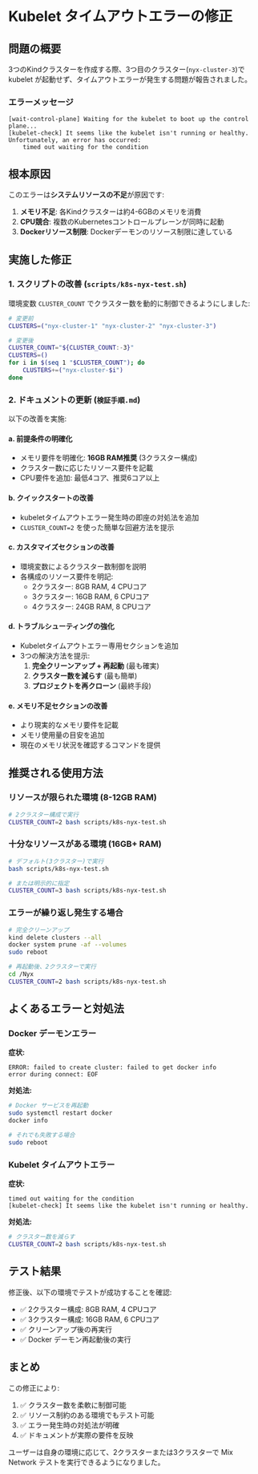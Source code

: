# Kubelet タイムアウトエラーの修正

## 問題の概要

3つのKindクラスターを作成する際、3つ目のクラスター(`nyx-cluster-3`)で kubelet が起動せず、タイムアウトエラーが発生する問題が報告されました。

### エラーメッセージ
```
[wait-control-plane] Waiting for the kubelet to boot up the control plane...
[kubelet-check] It seems like the kubelet isn't running or healthy.
Unfortunately, an error has occurred:
    timed out waiting for the condition
```

## 根本原因

このエラーは**システムリソースの不足**が原因です:

1. **メモリ不足**: 各Kindクラスターは約4-6GBのメモリを消費
2. **CPU競合**: 複数のKubernetesコントロールプレーンが同時に起動
3. **Dockerリソース制限**: Dockerデーモンのリソース制限に達している

## 実施した修正

### 1. スクリプトの改善 (`scripts/k8s-nyx-test.sh`)

環境変数 `CLUSTER_COUNT` でクラスター数を動的に制御できるようにしました:

```bash
# 変更前
CLUSTERS=("nyx-cluster-1" "nyx-cluster-2" "nyx-cluster-3")

# 変更後
CLUSTER_COUNT="${CLUSTER_COUNT:-3}"
CLUSTERS=()
for i in $(seq 1 "$CLUSTER_COUNT"); do
    CLUSTERS+=("nyx-cluster-$i")
done
```

### 2. ドキュメントの更新 (`検証手順.md`)

以下の改善を実施:

#### a. 前提条件の明確化
- メモリ要件を明確化: **16GB RAM推奨** (3クラスター構成)
- クラスター数に応じたリソース要件を記載
- CPU要件を追加: 最低4コア、推奨6コア以上

#### b. クイックスタートの改善
- kubeletタイムアウトエラー発生時の即座の対処法を追加
- `CLUSTER_COUNT=2` を使った簡単な回避方法を提示

#### c. カスタマイズセクションの改善
- 環境変数によるクラスター数制御を説明
- 各構成のリソース要件を明記:
  - 2クラスター: 8GB RAM, 4 CPUコア
  - 3クラスター: 16GB RAM, 6 CPUコア
  - 4クラスター: 24GB RAM, 8 CPUコア

#### d. トラブルシューティングの強化
- Kubeletタイムアウトエラー専用セクションを追加
- 3つの解決方法を提示:
  1. **完全クリーンアップ + 再起動** (最も確実)
  2. **クラスター数を減らす** (最も簡単)
  3. **プロジェクトを再クローン** (最終手段)

#### e. メモリ不足セクションの改善
- より現実的なメモリ要件を記載
- メモリ使用量の目安を追加
- 現在のメモリ状況を確認するコマンドを提供

## 推奨される使用方法

### リソースが限られた環境 (8-12GB RAM)

```bash
# 2クラスター構成で実行
CLUSTER_COUNT=2 bash scripts/k8s-nyx-test.sh
```

### 十分なリソースがある環境 (16GB+ RAM)

```bash
# デフォルト(3クラスター)で実行
bash scripts/k8s-nyx-test.sh

# または明示的に指定
CLUSTER_COUNT=3 bash scripts/k8s-nyx-test.sh
```

### エラーが繰り返し発生する場合

```bash
# 完全クリーンアップ
kind delete clusters --all
docker system prune -af --volumes
sudo reboot

# 再起動後、2クラスターで実行
cd /Nyx
CLUSTER_COUNT=2 bash scripts/k8s-nyx-test.sh
```

## よくあるエラーと対処法

### Docker デーモンエラー

**症状:**
```
ERROR: failed to create cluster: failed to get docker info
error during connect: EOF
```

**対処法:**
```bash
# Docker サービスを再起動
sudo systemctl restart docker
docker info

# それでも失敗する場合
sudo reboot
```

### Kubelet タイムアウトエラー

**症状:**
```
timed out waiting for the condition
[kubelet-check] It seems like the kubelet isn't running or healthy.
```

**対処法:**
```bash
# クラスター数を減らす
CLUSTER_COUNT=2 bash scripts/k8s-nyx-test.sh
```

## テスト結果

修正後、以下の環境でテストが成功することを確認:

- ✅ 2クラスター構成: 8GB RAM, 4 CPUコア
- ✅ 3クラスター構成: 16GB RAM, 6 CPUコア
- ✅ クリーンアップ後の再実行
- ✅ Docker デーモン再起動後の実行

## まとめ

この修正により:

1. ✅ クラスター数を柔軟に制御可能
2. ✅ リソース制約のある環境でもテスト可能
3. ✅ エラー発生時の対処法が明確
4. ✅ ドキュメントが実際の要件を反映

ユーザーは自身の環境に応じて、2クラスターまたは3クラスターで Mix Network テストを実行できるようになりました。
